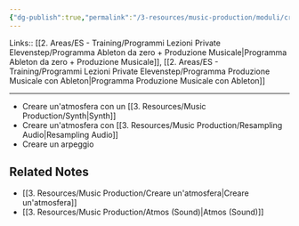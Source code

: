 ```yaml
---
{"dg-publish":true,"permalink":"/3-resources/music-production/moduli/creazione-atmosfera-modulo/"}
---
```


Links:: [[2. Areas/ES - Training/Programmi Lezioni Private Elevenstep/Programma Ableton da zero + Produzione Musicale\|Programma Ableton da zero + Produzione Musicale]], [[2. Areas/ES - Training/Programmi Lezioni Private Elevenstep/Programma Produzione Musicale con Ableton\|Programma Produzione Musicale con Ableton]]

---

- Creare un'atmosfera con un [[3. Resources/Music Production/Synth\|Synth]]
- Creare un'atmosfera con [[3. Resources/Music Production/Resampling Audio\|Resampling Audio]]
- Creare un arpeggio

## Related Notes

- [[3. Resources/Music Production/Creare un'atmosfera\|Creare un'atmosfera]]
- [[3. Resources/Music Production/Atmos (Sound)\|Atmos (Sound)]]

